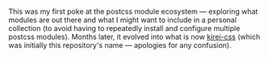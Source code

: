 This was my first poke at the postcss module ecosystem &mdash; exploring what modules are out there and what I might want to include in a personal collection (to avoid having to repeatedly install and configure multiple postcss modules). Months later, it evolved into what is now [kirei-css](http://github.com/codekirei/kirei-css) (which was initially this repository's name &mdash; apologies for any confusion).
